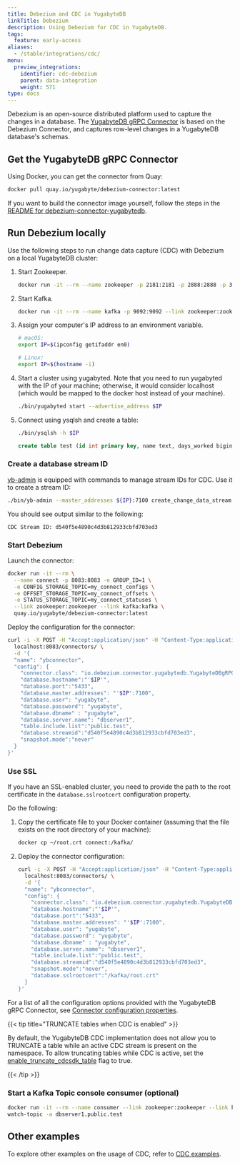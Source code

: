 ```yaml
---
title: Debezium and CDC in YugabyteDB
linkTitle: Debezium
description: Using Debezium for CDC in YugabyteDB.
tags:
  feature: early-access
aliases:
  - /stable/integrations/cdc/
menu:
  preview_integrations:
    identifier: cdc-debezium
    parent: data-integration
    weight: 571
type: docs
---
```


Debezium is an open-source distributed platform used to capture the changes in a database. The [YugabyteDB gRPC Connector](../../../additional-features/change-data-capture/using-yugabytedb-grpc-replication/) is based on the Debezium Connector, and captures row-level changes in a YugabyteDB database's schemas.

## Get the YugabyteDB gRPC Connector

Using Docker, you can get the connector from Quay:

```sh
docker pull quay.io/yugabyte/debezium-connector:latest
```

If you want to build the connector image yourself, follow the steps in the [README for debezium-connector-yugabytedb](https://github.com/yugabyte/debezium-connector-yugabytedb/blob/main/README.md).

## Run Debezium locally

Use the following steps to run change data capture (CDC) with Debezium on a local YugabyteDB cluster:

1. Start Zookeeper.

    ```sh
    docker run -it --rm --name zookeeper -p 2181:2181 -p 2888:2888 -p 3888:3888 debezium/zookeeper:1.9
    ```

1. Start Kafka.

    ```sh
    docker run -it --rm --name kafka -p 9092:9092 --link zookeeper:zookeeper debezium/kafka:1.9
    ```

1. Assign your computer's IP address to an environment variable.

    ```sh
    # macOS:
    export IP=$(ipconfig getifaddr en0)

    # Linux:
    export IP=$(hostname -i)
    ```

1. Start a cluster using yugabyted. Note that you need to run yugabyted with the IP of your machine; otherwise, it would consider localhost (which would be mapped to the docker host instead of your machine).

    ```sh
    ./bin/yugabyted start --advertise_address $IP
    ```

1. Connect using ysqlsh and create a table:

    ```sh
    ./bin/ysqlsh -h $IP
    ```

    ```sql
    create table test (id int primary key, name text, days_worked bigint);
    ```

### Create a database stream ID

[yb-admin](../../../admin/yb-admin#change-data-capture-cdc-commands) is equipped with commands to manage stream IDs for CDC. Use it to create a stream ID:

```sh
./bin/yb-admin --master_addresses ${IP}:7100 create_change_data_stream ysql.yugabyte
```

You should see output similar to the following:

```output
CDC Stream ID: d540f5e4890c4d3b812933cbfd703ed3
```

### Start Debezium

Launch the connector:

```sh
docker run -it --rm \
  --name connect -p 8083:8083 -e GROUP_ID=1 \
  -e CONFIG_STORAGE_TOPIC=my_connect_configs \
  -e OFFSET_STORAGE_TOPIC=my_connect_offsets \
  -e STATUS_STORAGE_TOPIC=my_connect_statuses \
  --link zookeeper:zookeeper --link kafka:kafka \
  quay.io/yugabyte/debezium-connector:latest
```

Deploy the configuration for the connector:

```bash
curl -i -X POST -H "Accept:application/json" -H "Content-Type:application/json" \
  localhost:8083/connectors/ \
  -d '{
  "name": "ybconnector",
  "config": {
    "connector.class": "io.debezium.connector.yugabytedb.YugabyteDBgRPCConnector",
    "database.hostname":"'$IP'",
    "database.port":"5433",
    "database.master.addresses": "'$IP':7100",
    "database.user": "yugabyte",
    "database.password": "yugabyte",
    "database.dbname" : "yugabyte",
    "database.server.name": "dbserver1",
    "table.include.list":"public.test",
    "database.streamid":"d540f5e4890c4d3b812933cbfd703ed3",
    "snapshot.mode":"never"
  }
}'
```

### Use SSL

If you have an SSL-enabled cluster, you need to provide the path to the root certificate in the `database.sslrootcert` configuration property.

Do the following:

1. Copy the certificate file to your Docker container (assuming that the file exists on the root directory of your machine):

    ```sh
    docker cp ~/root.crt connect:/kafka/
    ```

1. Deploy the connector configuration:

    ```sh
    curl -i -X POST -H "Accept:application/json" -H "Content-Type:application/json" \
      localhost:8083/connectors/ \
      -d '{
      "name": "ybconnector",
      "config": {
        "connector.class": "io.debezium.connector.yugabytedb.YugabyteDBgRPCConnector",
        "database.hostname":"'$IP'",
        "database.port":"5433",
        "database.master.addresses": "'$IP':7100",
        "database.user": "yugabyte",
        "database.password": "yugabyte",
        "database.dbname" : "yugabyte",
        "database.server.name": "dbserver1",
        "table.include.list":"public.test",
        "database.streamid":"d540f5e4890c4d3b812933cbfd703ed3",
        "snapshot.mode":"never",
        "database.sslrootcert":"/kafka/root.crt"
      }
    }'
    ```

For a list of all the configuration options provided with the YugabyteDB gRPC Connector, see [Connector configuration properties](../../../additional-features/change-data-capture/using-yugabytedb-grpc-replication/debezium-connector-yugabytedb/#connector-configuration-properties).

{{< tip title="TRUNCATE tables when CDC is enabled" >}}

By default, the YugabyteDB CDC implementation does not allow you to TRUNCATE a table while an active CDC stream is present on the namespace. To allow truncating tables while CDC is active, set the [enable_truncate_cdcsdk_table](../../../reference/configuration/yb-tserver/#enable-truncate-cdcsdk-table) flag to true.

{{< /tip >}}

### Start a Kafka Topic console consumer (optional)

```sh
docker run -it --rm --name consumer --link zookeeper:zookeeper --link kafka:kafka debezium/kafka:1.9 \
watch-topic -a dbserver1.public.test
```

## Other examples

To explore other examples on the usage of CDC, refer to [CDC examples](https://github.com/yugabyte/cdc-examples).
